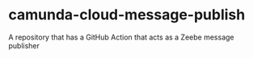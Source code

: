 # camunda-cloud-message-publish
A repository that has a GitHub Action that acts as a Zeebe message publisher
